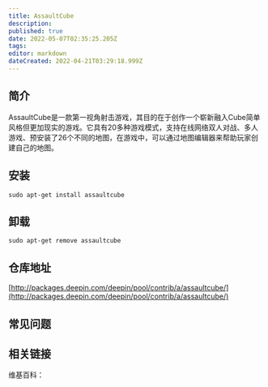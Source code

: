 ```yaml
---
title: AssaultCube
description: 
published: true
date: 2022-05-07T02:35:25.205Z
tags: 
editor: markdown
dateCreated: 2022-04-21T03:29:18.999Z
---
```


## 简介

AssaultCube是一款第一视角射击游戏，其目的在于创作一个崭新融入Cube简单风格但更加现实的游戏。它具有20多种游戏模式，支持在线网络双人对战、多人游戏、预安装了26个不同的地图，在游戏中，可以通过地图编辑器来帮助玩家创建自己的地图。

## 安装

`sudo apt-get install assaultcube`

## 卸载

`sudo apt-get remove assaultcube`

## 仓库地址

[http://packages.deepin.com/deepin/pool/contrib/a/assaultcube/](http://packages.deepin.com/deepin/pool/contrib/a/assaultcube/)


## 常见问题


## 相关链接

维基百科：